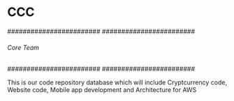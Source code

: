 # CCC
########################
########################
###### Core Team #######
########################
########################



This is our code repository database which will include Cryptcurrency code, Website code, Mobile app development and Architecture for AWS
